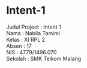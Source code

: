 # Intent-1

Judul Project : Intent 1 <br>
Nama : Nabila Tamimi <br>
Kelas : XI RPL 2 <br>
Absen : 17 <br>
NIS : 4779/1496.070 <br>
Sekolah : SMK Telkom Malang <br>
